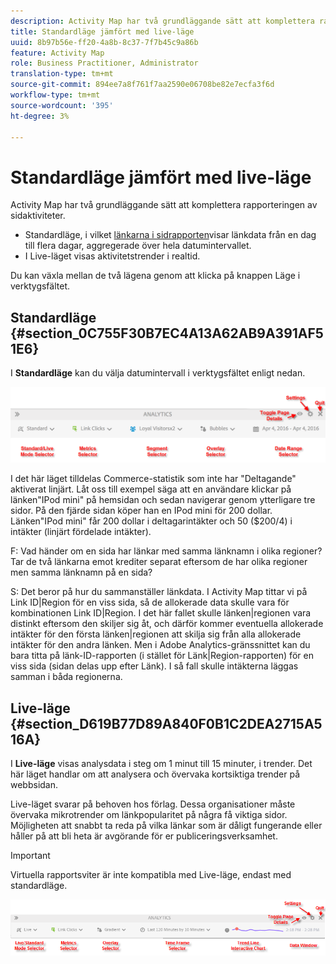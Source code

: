 ```yaml
---
description: Activity Map har två grundläggande sätt att komplettera rapporteringen av sidaktiviteter.
title: Standardläge jämfört med live-läge
uuid: 8b97b56e-ff20-4a8b-8c37-7f7b45c9a86b
feature: Activity Map
role: Business Practitioner, Administrator
translation-type: tm+mt
source-git-commit: 894ee7a8f761f7aa2590e06708be82e7ecfa3f6d
workflow-type: tm+mt
source-wordcount: '395'
ht-degree: 3%

---
```



# Standardläge jämfört med live-läge

Activity Map har två grundläggande sätt att komplettera rapporteringen av sidaktiviteter.

* Standardläge, i vilket [länkarna i sidrapporten](/help/analyze/activity-map/activitymap-links-report.md)visar länkdata från en dag till flera dagar, aggregerade över hela datumintervallet.
* I Live-läget visas aktivitetstrender i realtid.

Du kan växla mellan de två lägena genom att klicka på knappen Läge i verktygsfältet.

## Standardläge {#section_0C755F30B7EC4A13A62AB9A391AF51E6}

I **Standardläge** kan du välja datumintervall i verktygsfältet enligt nedan.

![](assets/standard_mode.png)

I det här läget tilldelas Commerce-statistik som inte har &quot;Deltagande&quot; aktiverat linjärt. Låt oss till exempel säga att en användare klickar på länken&quot;IPod mini&quot; på hemsidan och sedan navigerar genom ytterligare tre sidor. På den fjärde sidan köper han en IPod mini för 200 dollar. Länken&quot;IPod mini&quot; får 200 dollar i deltagarintäkter och 50 ($200/4) i intäkter (linjärt fördelade intäkter).

F: Vad händer om en sida har länkar med samma länknamn i olika regioner? Tar de två länkarna emot krediter separat eftersom de har olika regioner men samma länknamn på en sida?

S: Det beror på hur du sammanställer länkdata. I Activity Map tittar vi på Link ID|Region för en viss sida, så de allokerade data skulle vara för kombinationen Link ID|Region. I det här fallet skulle länken|regionen vara distinkt eftersom den skiljer sig åt, och därför kommer eventuella allokerade intäkter för den första länken|regionen att skilja sig från alla allokerade intäkter för den andra länken. Men i Adobe Analytics-gränssnittet kan du bara titta på länk-ID-rapporten (i stället för Länk|Region-rapporten) för en viss sida (sidan delas upp efter Länk). I så fall skulle intäkterna läggas samman i båda regionerna.

## Live-läge {#section_D619B77D89A840F0B1C2DEA2715A516A}

I **Live-läge** visas analysdata i steg om 1 minut till 15 minuter, i trender. Det här läget handlar om att analysera och övervaka kortsiktiga trender på webbsidan.

Live-läget svarar på behoven hos förlag. Dessa organisationer måste övervaka mikrotrender om länkpopularitet på några få viktiga sidor. Möjligheten att snabbt ta reda på vilka länkar som är dåligt fungerande eller håller på att bli heta är avgörande för er publiceringsverksamhet.

>[!IMPORTANT]
>
>Virtuella rapportsviter är inte kompatibla med Live-läge, endast med standardläge.

![](assets/live_mode.png)


